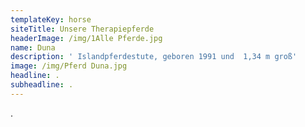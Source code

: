 ```yaml
---
templateKey: horse
siteTitle: Unsere Therapiepferde
headerImage: /img/1Alle Pferde.jpg
name: Duna
description: ' Islandpferdestute, geboren 1991 und  1,34 m groß'
image: /img/Pferd Duna.jpg
headline: .
subheadline: .
---
```

.
